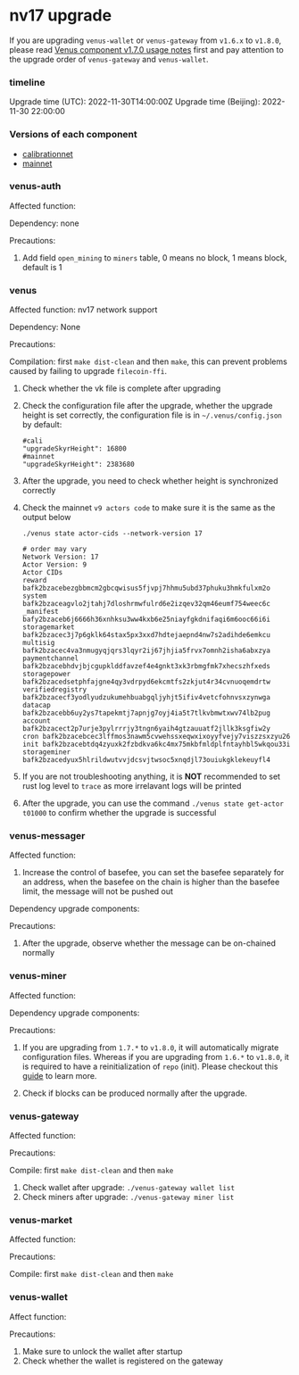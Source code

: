 # nv17 upgrade 

If you are upgrading `venus-wallet` or `venus-gateway` from `v1.6.x` to `v1.8.0`, please read [Venus component v1.7.0 usage notes](https://github.com/filecoin-project/venus/discussions/5265) first and pay attention to the upgrade order of `venus-gateway` and `venus-wallet`.

### timeline

Upgrade time (UTC): 2022-11-30T14:00:00Z
Upgrade time (Beijing): 2022-11-30 22:00:00

### Versions of each component

* [calibrationnet](https://github.com/filecoin-project/venus/discussions/5386#discussioncomment-3893446)
* [mainnet](https://github.com/filecoin-project/venus/discussions/5386#discussioncomment-3893449)

### venus-auth

Affected function:

Dependency: none

Precautions:

1. Add field `open_mining` to `miners` table, 0 means no block, 1 means block, default is 1


### venus

Affected function: nv17 network support

Dependency: None

Precautions:

Compilation: first `make dist-clean` and then `make`, this can prevent problems caused by failing to upgrade `filecoin-ffi`.

1. Check whether the vk file is complete after upgrading

2. Check the configuration file after the upgrade, whether the upgrade height is set correctly, the configuration file is in `~/.venus/config.json` by default:
    ```
    #cali
    "upgradeSkyrHeight": 16800
    #mainnet
    "upgradeSkyrHeight": 2383680
    ```

3. After the upgrade, you need to check whether height is synchronized correctly

4. Check the mainnet `v9 actors code` to make sure it is the same as the output below

    ```
    ./venus state actor-cids --network-version 17

    # order may vary
    Network Version: 17
    Actor Version: 9
    Actor CIDs
    reward bafk2bzacebezgbbmcm2gbcqwisus5fjvpj7hhmu5ubd37phuku3hmkfulxm2o
    system bafk2bzaceagvlo2jtahj7dloshrmwfulrd6e2izqev32qm46eumf754weec6c
    _manifest bafy2bzaceb6j6666h36xnhksu3ww4kxb6e25niayfgkdnifaqi6m6ooc66i6i
    storagemarket bafk2bzacec3j7p6gklk64stax5px3xxd7hdtejaepnd4nw7s2adihde6emkcu
    multisig bafk2bzacec4va3nmugyqjqrs3lqyr2ij67jhjia5frvx7omnh2isha6abxzya
    paymentchannel bafk2bzacebhdvjbjcgupklddfavzef4e4gnkt3xk3rbmgfmk7xhecszhfxeds
    storagepower bafk2bzacedsetphfajgne4qy3vdrpyd6ekcmtfs2zkjut4r34cvnuoqemdrtw
    verifiedregistry bafk2bzacecf3yodlyudzukumehbuabgqljyhjt5ifiv4vetcfohnvsxzynwga
    datacap bafk2bzacebb6uy2ys7tapekmtj7apnjg7oyj4ia5t7tlkvbmwtxwv74lb2pug
    account bafk2bzacect2p7urje3pylrrrjy3tngn6yaih4gtzauuatf2jllk3ksgfiw2y
    cron bafk2bzacebcec3lffmos3nawm5cvwehssxeqwxixoyyfvejy7viszzsxzyu26
    init bafk2bzacebtdq4zyuxk2fzbdkva6kc4mx75mkbfmldplfntayhbl5wkqou33i
    storageminer bafk2bzacedyux5hlrildwutvvjdcsvjtwsoc5xnqdjl73ouiukgklekeuyfl4
    ```

5. If you are not troubleshooting anything, it is **NOT** recommended to set rust log level to `trace` as more irrelavant logs will be printed

6. After the upgrade, you can use the command `./venus state get-actor t01000` to confirm whether the upgrade is successful


### venus-messager

Affected function:

1. Increase the control of basefee, you can set the basefee separately for an address, when the basefee on the chain is higher than the basefee limit, the message will not be pushed out

Dependency upgrade components:

Precautions:

1. After the upgrade, observe whether the message can be on-chained normally


### venus-miner

Affected function:

Dependency upgrade components:

Precautions: 

1. If you are upgrading from `1.7.*` to `v1.8.0`, it will automatically migrate configuration files. Whereas if you are upgrading from `1.6.*` to `v1.8.0`, it is required to have a reinitialization of `repo` (init). Please checkout this [guide](https://github.com/filecoin-project/venus-miner/blob/master/docs/zh/CHANGELOG.md#%E6%B3%A8%E6%84%8F%E4%BA%8B%E9%A1%B9-2) to learn more.

2. Check if blocks can be produced normally after the upgrade.


### venus-gateway

Affected function:

Precautions:

Compile: first `make dist-clean` and then `make`

1. Check wallet after upgrade: `./venus-gateway wallet list`
2. Check miners after upgrade: `./venus-gateway miner list`


### venus-market

Affected function:

Precautions:

Compile: first `make dist-clean` and then `make`

### venus-wallet

Affect function:

Precautions:

1. Make sure to unlock the wallet after startup
2. Check whether the wallet is registered on the gateway